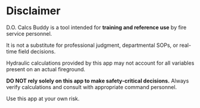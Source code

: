 # Disclaimer

D.O. Calcs Buddy is a tool intended for **training and reference use** by fire service personnel. 

It is not a substitute for professional judgment, departmental SOPs, or real-time field decisions.

Hydraulic calculations provided by this app may not account for all variables present on an actual fireground.

**DO NOT rely solely on this app to make safety-critical decisions.** Always verify calculations and consult with appropriate command personnel.

Use this app at your own risk.